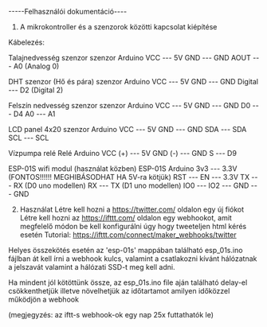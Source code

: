 -----Felhasználói dokumentáció----

1) A mikrokontroller és a szenzorok közötti kapcsolat kiépítése

Kábelezés:

Talajnedvesség szenzor
szenzor		Arduino
VCC	---	5V
GND	---	GND
AOUT	---	A0 (Analog 0)

DHT szenzor (Hő és pára)
szenzor		Arduino
VCC	---	5V
GND	---	GND
Digital	---	D2 (Digital 2)

Felszín nedvesség szenzor
szenzor		Arduino
VCC	---	5V
GND	---	GND
D0	---	D4
A0	---	A1

LCD panel 4x20
szenzor		Arduino
VCC	---	5V
GND	---	GND
SDA	---	SDA
SCL	---	SCL

Vízpumpa relé
Relé		Arduino
VCC (+)	---	5V
GND (-)	---	GND
S	---	D9

ESP-01S wifi modul (használat közben)
ESP-01S		Arduino
3v3	---	3.3V	(FONTOS!!!!!! MEGHIBÁSODHAT HA 5V-ra kötjük)
RST	---	
EN	---	3.3V
TX	---	RX (D0 uno modellen)
RX	---	TX (D1 uno modellen)
IO0	---	
IO2	---	
GND	---	GND



2) Használat
Létre kell hozni a https://twitter.com/ oldalon egy új fiókot
Létre kell hozni az https://ifttt.com/ oldalon egy webhookot, amit megfelelő módon be kell konfigurálni úgy hogy tweeteljen html kérés esetén
Tutorial: https://ifttt.com/connect/maker_webhooks/twitter

Helyes összekötés esetén az 'esp-01s' mappában található esp_01s.ino fájlban át kell írni
a webhook kulcs, valamint a csatlakozni kívánt hálózatnak a jelszavát valamint a hálózati SSD-t meg kell adni.

Ha mindent jól kötöttünk össze, az esp_01s.ino file aján található delay-el csökkenthetjük illetve növelhetjük az időtartamot amilyen időközzel működjön a webhook

(megjegyzés: az iftt-s webhook-ok egy nap 25x futtathatók le)
